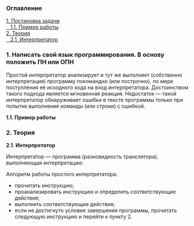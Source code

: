 <h3>Оглавление</h3>
<a href="#one">1. Постановка задачи</a><br>
<a href="#two">&nbsp;&nbsp;&nbsp;1.1. Пример работы</a><br>
<a href="#three">2. Теория</a><br>
<a href="#four">&nbsp;&nbsp;&nbsp;2.1. Интерпретатор</a><br>


<h3 id="one">1. Написать свой язык программирования. В основу положить ПН или ОПН </h3>
<p>Простой интерпретатор анализирует и тут же выполняет (собственно интерпретация) программу покомандно (или построчно), по мере поступления её исходного кода на вход интерпретатора. Достоинством такого подхода является мгновенная реакция. Недостаток — такой интерпретатор обнаруживает ошибки в тексте программы только при попытке выполнения команды (или строки) с ошибкой.</p>

<b id="two">1.1. Пример работы</b> <br>
<p></p>

<h3 id="three">2. Теория</h3>
<b id="four">2.1. Интерпретатор</b>
<p>Интерпрета́тор — программа (разновидность транслятора), выполняющая интерпретацию</p>

<p>Алгоритм работы простого интерпретатора:</p>

* прочитать инструкцию;
* проанализировать инструкцию и определить соответствующие действия;
* выполнить соответствующие действия;
* если не достигнуто условие завершения программы, прочитать следующую инструкцию и перейти к пункту 2.